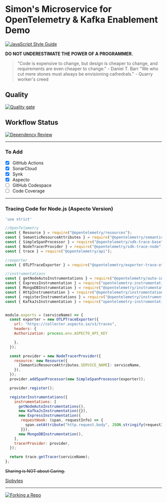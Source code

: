 # Simon's Microservice for OpenTelemetry & Kafka Enablement Demo

[![JavaScript Style Guide](https://cdn.rawgit.com/standard/standard/master/badge.svg)](https://github.com/standard/standard)

**DO NOT UNDERESTIMATE THE POWER OF A PROGRAMMER.**

> "Code is expensive to change, but design is cheaper to change, and requirements are even cheaper to change." - Daniel T. Barr
> "We who cut mere stones must always be envisioning cathedrals." - Quarry worker's creed

## Quality

[![Quality gate](https://sonarcloud.io/api/project_badges/quality_gate?project=zx8086_simon-microservice&token=1e1376b0795d947a463dd39062ed2bd3b5031ea2)](https://sonarcloud.io/summary/new_code?id=zx8086_simon-microservice)

## Workflow Status

[![Dependency Review](https://github.com/zx8086/simon-microservice/actions/workflows/dependency-review.yml/badge.svg)](https://github.com/zx8086/simon-microservice/actions/workflows/dependency-review.yml)

---
### To Add

- [X] GitHub Actions
- [X] SonarCloud
- [X] Synk
- [X] Aspecto
- [ ] GitHub Codespace
- [ ] Code Coverage

---
### Tracing Code for Node.js (Aspecto Version)

```js
'use strict'

//OpenTelemetry
const { Resource } = require("@opentelemetry/resources");
const { SemanticResourceAttributes } = require("@opentelemetry/semantic-conventions");
const { SimpleSpanProcessor } = require("@opentelemetry/sdk-trace-base");
const { NodeTracerProvider } = require("@opentelemetry/sdk-trace-node");
const { trace } = require("@opentelemetry/api");

//exporter
const { OTLPTraceExporter } = require("@opentelemetry/exporter-trace-otlp-http");

//instrumentations
const { getNodeAutoInstrumentations } = require("@opentelemetry/auto-instrumentations-node");
const { ExpressInstrumentation } = require("opentelemetry-instrumentation-express");
const { MongoDBInstrumentation } = require("@opentelemetry/instrumentation-mongodb");
const { HttpInstrumentation } = require("@opentelemetry/instrumentation-http");
const { registerInstrumentations } = require("@opentelemetry/instrumentation");
const { KafkaJsInstrumentation } = require("opentelemetry-instrumentation-kafkajs");


module.exports = (serviceName) => {
  const exporter = new OTLPTraceExporter({
    url: "https://collector.aspecto.io/v1/traces",
    headers: {
    Authorization: process.env.ASPECTO_API_KEY

    },
  });

  const provider = new NodeTracerProvider({
    resource: new Resource({
      [SemanticResourceAttributes.SERVICE_NAME]: serviceName,
    }),
  });
  provider.addSpanProcessor(new SimpleSpanProcessor(exporter));

  provider.register();

  registerInstrumentations({
    instrumentations: [
      getNodeAutoInstrumentations(),
      new KafkaJsInstrumentation({}),
      new ExpressInstrumentation({
       requestHook: (span, requestInfo) => {
         span.setAttribute("http.request.body", JSON.stringify(requestInfo.req.body));
       }}),
      new MongoDBInstrumentation(),
    ],
    tracerProvider: provider,
  });

  return trace.getTracer(serviceName);
};
```

~~Sharing is NOT about Caring.~~

[Siobytes](http://code.siobytes.com)

---
[![Forking a Repo](https://res.cloudinary.com/atapas/image/upload/v1654144800/demos/Merge-Conflicts_vtk8on.png)](https://www.youtube.com/watch?v=OulZeVtZhZQ)